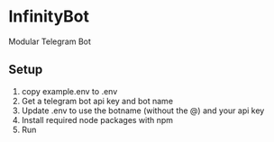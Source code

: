# InfinityBot
Modular Telegram Bot

## Setup
1. copy example.env to .env
2. Get a telegram bot api key and bot name
3. Update .env to use the botname (without the @) and your api key
4. Install required node packages with npm
5. Run

